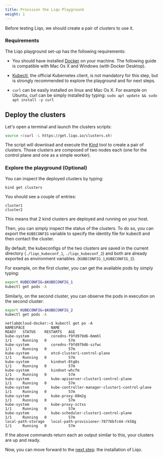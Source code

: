 ```yaml
---
title: Provision the Liqo Playground 
weight: 1
---
```


Before testing Liqo, we should create a pair of clusters to use it.

### Requirements

The Liqo playground set-up has the following requirements:

* You should have installed [Docker](https://docker.io) on your machine. The following guide is compatible with Mac Os X and Windows (with Docker Desktop).

* [Kubectl](https://kubernetes.io/docs/tasks/tools/install-kubectl/), the official Kubernetes client, is not mandatory for this step, but is strongly recommended to explore the playground and for next steps.

* `curl` can be easily installed on linux and Mac Os X. For example on Ubuntu, curl can be simply installed by typing:
`sudo apt update && sudo apt install -y curl`

## Deploy the clusters

Let's open a terminal and launch the clusters scripts:

```bash
source <(curl -L https://get.liqo.io/clusters.sh)
```

The script will download and execute the [Kind](https://kind.sigs.k8s.io) tool to create a pair of clusters. Those clusters are composed of two nodes each (one for the control plane and one as a simple worker).

### Explore the playground (Optional)

You can inspect the deployed clusters by typing:

```
kind get clusters
```

You should see a couple of entries:

```
cluster1
cluster2
```

This means that 2 kind clusters are deployed and running on your host.

Then, you can simply inspect the status of the clusters. To do so, you can export the `KUBECONFIG` variable to specify the identity file for kubectl and then contact the cluster.

By default, the kubeconfigs of the two clusters are saved in the current directory (`./liqo_kubeconf_1`, `./liqo_kubeconf_2`) and both are already exported as environment variables .(`KUBECONFIG_1`,`KUBECONFIG_2`).

For example, on the first cluster, you can get the available pods by simply typing:

```bash
export KUBECONFIG=$KUBECONFIG_1
kubectl get pods -A
```

Similarly, on the second cluster, you can observe the pods in execution on the second cluster:

```bash
export KUBECONFIG=$KUBECONFIG_2
kubectl get pods -A
```

```
netlab@cloud-docker:~$ kubectl get po -A
NAMESPACE            NAME                                             READY   STATUS    RESTARTS   AGE
kube-system          coredns-f9fd979d6-6mmhl                          1/1     Running   0          57m
kube-system          coredns-f9fd979d6-szfwc                          1/1     Running   0          57m
kube-system          etcd-cluster1-control-plane                      1/1     Running   0          57m
kube-system          kindnet-8tg8s                                    1/1     Running   0          57m
kube-system          kindnet-whcfm                                    1/1     Running   0          57m
kube-system          kube-apiserver-cluster1-control-plane            1/1     Running   0          57m
kube-system          kube-controller-manager-cluster1-control-plane   1/1     Running   0          57m
kube-system          kube-proxy-88m2g                                 1/1     Running   0          57m
kube-system          kube-proxy-zctxs                                 1/1     Running   0          57m
kube-system          kube-scheduler-cluster1-control-plane            1/1     Running   0          57m
local-path-storage   local-path-provisioner-78776bfc44-rk58g          1/1     Running   0          57m
```

If the above commands return each an output similar to this, your clusters are up and ready.

Now, you can move forward to the [next step](../install): the installation of Liqo.
